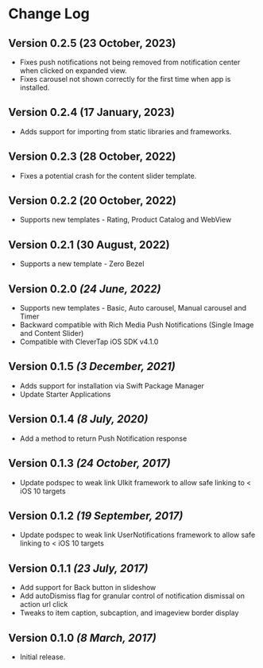 Change Log
==========
Version 0.2.5 (23 October, 2023)
-----------------------------------------------
- Fixes push notifications not being removed from notification center when clicked on expanded view.
- Fixes carousel not shown correctly for the first time when app is installed.

Version 0.2.4 (17 January, 2023)
-----------------------------------------------
- Adds support for importing from static libraries and frameworks.

Version 0.2.3 (28 October, 2022)
-----------------------------------------------
- Fixes a potential crash for the content slider template.

Version 0.2.2 (20 October, 2022)
-----------------------------------------------
- Supports new templates - Rating, Product Catalog and WebView

Version 0.2.1 (30 August, 2022)
-----------------------------------------------
- Supports a new template - Zero Bezel

Version 0.2.0 *(24 June, 2022)*
-----------------------------------------------
- Supports new templates - Basic, Auto carousel, Manual carousel and Timer
- Backward compatible with Rich Media Push Notifications (Single Image and Content Slider)
- Compatible with CleverTap iOS SDK v4.1.0

Version 0.1.5 *(3 December, 2021)*
-----------------------------------------------
- Adds support for installation via Swift Package Manager
- Update Starter Applications

Version 0.1.4 *(8 July, 2020)*
-------------------------------------------
- Add a method to return Push Notification response

Version 0.1.3 *(24 October, 2017)*
-------------------------------------------
- Update podspec to weak link UIkit framework to allow safe linking to < iOS 10 targets

Version 0.1.2 *(19 September, 2017)*
-------------------------------------------
- Update podspec to weak link UserNotifications framework to allow safe linking to < iOS 10 targets

Version 0.1.1 *(23 July, 2017)*
-------------------------------------------
- Add support for Back button in slideshow
- Add autoDismiss flag for granular control of notification dismissal on action url click
- Tweaks to item caption, subcaption, and imageview border display

Version 0.1.0 *(8 March, 2017)*
-------------------------------------------
- Initial release.
